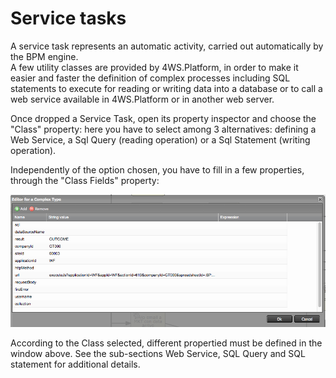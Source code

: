 # Service tasks

A service task represents an automatic activity, carried out automatically by the BPM engine.\
A few utility classes are provided by 4WS.Platform, in order to make it easier and faster the definition of complex processes including SQL statements to execute for reading or writing data into a database or to call a web service available in 4WS.Platform or in another web server.

Once dropped a Service Task, open its property inspector and choose the "Class" property: here you have to select among 3 alternatives: defining a Web Service, a Sql Query (reading operation) or a Sql Statement (writing operation).

Independently of the option chosen, you have to fill in a few properties, through the "Class Fields" property:

![](<../../../../.gitbook/assets/image (22) (1).png>)

According to the Class selected, different propertied must be defined in the window above. See the sub-sections Web Service, SQL Query and SQL statement for additional details.

